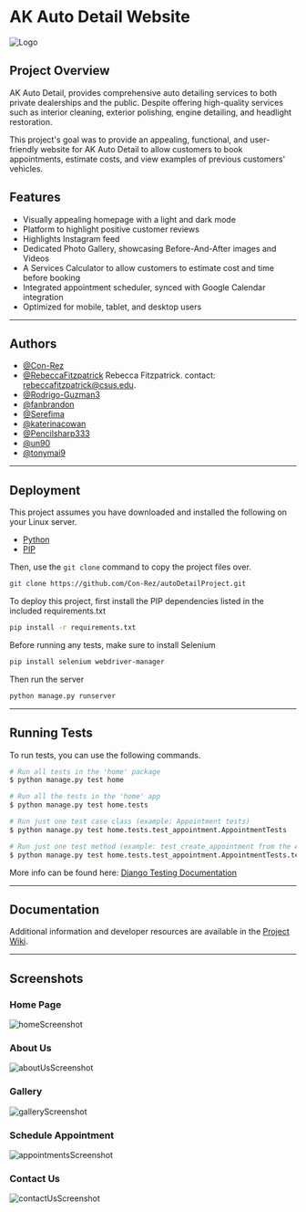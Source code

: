 # AK Auto Detail Website

![Logo](https://github.com/Con-Rez/autoDetailProject/blob/main/apps/home/static/imgs/logo.jpg?raw=true)

## Project Overview

AK Auto Detail, provides comprehensive auto detailing services to both private dealerships and the public. Despite offering high-quality services such as interior cleaning, exterior polishing, engine detailing, and headlight restoration. 

This project's goal was to provide an appealing, functional, and user-friendly website for AK Auto Detail to allow customers to book appointments, estimate costs, and view examples of previous customers' vehicles. 

## Features

- Visually appealing homepage with a light and dark mode
- Platform to highlight positive customer reviews
- Highlights Instagram feed
- Dedicated Photo Gallery, showcasing Before-And-After images and Videos
- A Services Calculator to allow customers to estimate cost and time before booking
- Integrated appointment scheduler, synced with Google Calendar integration
- Optimized for mobile, tablet, and desktop users

---

## Authors

- [@Con-Rez](https://github.com/Con-Rez)
- [@RebeccaFitzpatrick](https://github.com/RebeccaFitzpatrick) Rebecca Fitzpatrick. contact: rebeccafitzpatrick@csus.edu.
- [@Rodrigo-Guzman3](https://github.com/Rodrigo-Guzman3)
- [@fanbrandon](https://github.com/fanbrandon)
- [@Serefima](https://github.com/Serefima)
- [@katerinacowan](https://github.com/katerinacowan)
- [@Pencilsharp333](https://github.com/Pencilsharp333)
- [@un90](https://github.com/un90)
- [@tonymai9](https://github.com/tonymai9)

---

## Deployment

This project assumes you have downloaded and installed the following on your Linux server.

- [Python](https://www.python.org/downloads/)
- [PIP](https://pip.pypa.io/en/stable/installation/)

Then, use the `git clone` command to copy the project files over.

```bash
git clone https://github.com/Con-Rez/autoDetailProject.git
```

To deploy this project, first install the PIP dependencies listed in the included requirements.txt

```bash
pip install -r requirements.txt
```

Before running any tests, make sure to install Selenium
```bash
pip install selenium webdriver-manager
```

Then run the server
```bash
python manage.py runserver
```

---

## Running Tests

To run tests, you can use the following commands.

```bash
# Run all tests in the 'home' package
$ python manage.py test home

# Run all the tests in the 'home' app
$ python manage.py test home.tests

# Run just one test case class (example: Appointment tests)
$ python manage.py test home.tests.test_appointment.AppointmentTests

# Run just one test method (example: test_create_appointment from the AppointmentTests class)
$ python manage.py test home.tests.test_appointment.AppointmentTests.test_create_appointment

```
More info can be found here: [Django Testing Documentation](https://docs.djangoproject.com/en/5.1/topics/testing/overview/)


---

## Documentation

Additional information and developer resources are available in the [Project Wiki](https://github.com/Con-Rez/autoDetailProject/wiki).

---

## Screenshots

### Home Page
![homeScreenshot](https://github.com/Con-Rez/autoDetailProject/blob/main/docs/images/homeScreenshot.png?raw=true)

### About Us
![aboutUsScreenshot](https://github.com/Con-Rez/autoDetailProject/blob/main/docs/images/aboutUsScreenshot.png?raw=true)

### Gallery
![galleryScreenshot](https://github.com/Con-Rez/autoDetailProject/blob/main/docs/images/galleryScreenshot.png?raw=true)

### Schedule Appointment
![appointmentsScreenshot](https://github.com/Con-Rez/autoDetailProject/blob/main/docs/images/appointmentsScreenshot.png?raw=true)

### Contact Us
![contactUsScreenshot](https://github.com/Con-Rez/autoDetailProject/blob/main/docs/images/contactUsScreenshot.png?raw=true)
